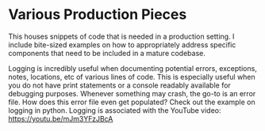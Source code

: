 # Various Production Pieces
This houses snippets of code that is needed in a production setting. I include bite-sized examples on how to appropriately address specific components that need to be included in a mature codebase.

Logging is incredibly useful when documenting potential errors, exceptions, notes, locations, etc of various lines of code. This is especially useful when you do not have print statements or a console readably available for debugging purposes. Whenever something may crash, the go-to is an error file. How does this error file even get populated? Check out the example on logging in python. Logging is associated with the YouTube video: https://youtu.be/mJm3YFzJBcA
